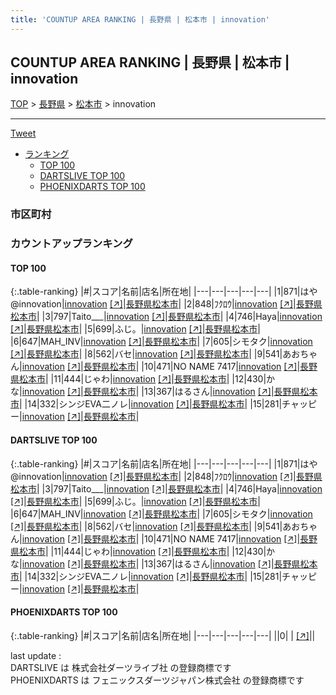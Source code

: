 ```yaml
---
title: 'COUNTUP AREA RANKING | 長野県 | 松本市 | innovation'
---
```

## COUNTUP AREA RANKING | 長野県 | 松本市 | innovation

[TOP](/darts/rank/) > [長野県](/darts/rank/長野県/) > [松本市](/darts/rank/長野県/松本市/) > innovation

___

<a href="https://twitter.com/share?ref_src=twsrc%5Etfw" data-text="COUNTUP AREA RANKING | 長野県松本市innovation" class="twitter-share-button" data-hashtags="DARTSLIVE,PHOENIXDARTS,darts,ダーツ" data-show-count="false">Tweet</a>

* [ランキング](#カウントアップランキング)
    * [TOP 100](#top-100)
    * [DARTSLIVE TOP 100](#dartslive-top-100)
    * [PHOENIXDARTS TOP 100](#phoenixdarts-top-100)

### 市区町村

<ul>

</ul>

### カウントアップランキング

#### TOP 100



{:.table-ranking}
|#|スコア|名前|店名|所在地|
|---|---|---|---|---|
|1|871|<span class="rank-name-dl">はや@innovation</span>|<a href="/darts/rank/shops/ae411d4662ae9c8df454cb89828a1cfe.html">innovation</a> <a href="https://search.dartslive.com/jp/shop/ae411d4662ae9c8df454cb89828a1cfe">[↗]</a>|<a href="/darts/rank/長野県/松本市">長野県松本市</a>|
|2|848|<span class="rank-name-dl">ﾌｸﾛｳ</span>|<a href="/darts/rank/shops/ae411d4662ae9c8df454cb89828a1cfe.html">innovation</a> <a href="https://search.dartslive.com/jp/shop/ae411d4662ae9c8df454cb89828a1cfe">[↗]</a>|<a href="/darts/rank/長野県/松本市">長野県松本市</a>|
|3|797|<span class="rank-name-dl">Taito___</span>|<a href="/darts/rank/shops/ae411d4662ae9c8df454cb89828a1cfe.html">innovation</a> <a href="https://search.dartslive.com/jp/shop/ae411d4662ae9c8df454cb89828a1cfe">[↗]</a>|<a href="/darts/rank/長野県/松本市">長野県松本市</a>|
|4|746|<span class="rank-name-dl">Haya</span>|<a href="/darts/rank/shops/ae411d4662ae9c8df454cb89828a1cfe.html">innovation</a> <a href="https://search.dartslive.com/jp/shop/ae411d4662ae9c8df454cb89828a1cfe">[↗]</a>|<a href="/darts/rank/長野県/松本市">長野県松本市</a>|
|5|699|<span class="rank-name-dl">ふじ。</span>|<a href="/darts/rank/shops/ae411d4662ae9c8df454cb89828a1cfe.html">innovation</a> <a href="https://search.dartslive.com/jp/shop/ae411d4662ae9c8df454cb89828a1cfe">[↗]</a>|<a href="/darts/rank/長野県/松本市">長野県松本市</a>|
|6|647|<span class="rank-name-dl">MAH_INV</span>|<a href="/darts/rank/shops/ae411d4662ae9c8df454cb89828a1cfe.html">innovation</a> <a href="https://search.dartslive.com/jp/shop/ae411d4662ae9c8df454cb89828a1cfe">[↗]</a>|<a href="/darts/rank/長野県/松本市">長野県松本市</a>|
|7|605|<span class="rank-name-dl">シモタク</span>|<a href="/darts/rank/shops/ae411d4662ae9c8df454cb89828a1cfe.html">innovation</a> <a href="https://search.dartslive.com/jp/shop/ae411d4662ae9c8df454cb89828a1cfe">[↗]</a>|<a href="/darts/rank/長野県/松本市">長野県松本市</a>|
|8|562|<span class="rank-name-dl">バセ</span>|<a href="/darts/rank/shops/ae411d4662ae9c8df454cb89828a1cfe.html">innovation</a> <a href="https://search.dartslive.com/jp/shop/ae411d4662ae9c8df454cb89828a1cfe">[↗]</a>|<a href="/darts/rank/長野県/松本市">長野県松本市</a>|
|9|541|<span class="rank-name-dl">あおちゃん</span>|<a href="/darts/rank/shops/ae411d4662ae9c8df454cb89828a1cfe.html">innovation</a> <a href="https://search.dartslive.com/jp/shop/ae411d4662ae9c8df454cb89828a1cfe">[↗]</a>|<a href="/darts/rank/長野県/松本市">長野県松本市</a>|
|10|471|<span class="rank-name-dl">NO NAME 7417</span>|<a href="/darts/rank/shops/ae411d4662ae9c8df454cb89828a1cfe.html">innovation</a> <a href="https://search.dartslive.com/jp/shop/ae411d4662ae9c8df454cb89828a1cfe">[↗]</a>|<a href="/darts/rank/長野県/松本市">長野県松本市</a>|
|11|444|<span class="rank-name-dl">じゃわ</span>|<a href="/darts/rank/shops/ae411d4662ae9c8df454cb89828a1cfe.html">innovation</a> <a href="https://search.dartslive.com/jp/shop/ae411d4662ae9c8df454cb89828a1cfe">[↗]</a>|<a href="/darts/rank/長野県/松本市">長野県松本市</a>|
|12|430|<span class="rank-name-dl">かな</span>|<a href="/darts/rank/shops/ae411d4662ae9c8df454cb89828a1cfe.html">innovation</a> <a href="https://search.dartslive.com/jp/shop/ae411d4662ae9c8df454cb89828a1cfe">[↗]</a>|<a href="/darts/rank/長野県/松本市">長野県松本市</a>|
|13|367|<span class="rank-name-dl">はるさん</span>|<a href="/darts/rank/shops/ae411d4662ae9c8df454cb89828a1cfe.html">innovation</a> <a href="https://search.dartslive.com/jp/shop/ae411d4662ae9c8df454cb89828a1cfe">[↗]</a>|<a href="/darts/rank/長野県/松本市">長野県松本市</a>|
|14|332|<span class="rank-name-dl">シンジEVA二ノレ</span>|<a href="/darts/rank/shops/ae411d4662ae9c8df454cb89828a1cfe.html">innovation</a> <a href="https://search.dartslive.com/jp/shop/ae411d4662ae9c8df454cb89828a1cfe">[↗]</a>|<a href="/darts/rank/長野県/松本市">長野県松本市</a>|
|15|281|<span class="rank-name-dl">チャッピー</span>|<a href="/darts/rank/shops/ae411d4662ae9c8df454cb89828a1cfe.html">innovation</a> <a href="https://search.dartslive.com/jp/shop/ae411d4662ae9c8df454cb89828a1cfe">[↗]</a>|<a href="/darts/rank/長野県/松本市">長野県松本市</a>|


#### DARTSLIVE TOP 100



{:.table-ranking}
|#|スコア|名前|店名|所在地|
|---|---|---|---|---|
|1|871|<span class="rank-name-dl">はや@innovation</span>|<a href="/darts/rank/shops/ae411d4662ae9c8df454cb89828a1cfe.html">innovation</a> <a href="https://search.dartslive.com/jp/shop/ae411d4662ae9c8df454cb89828a1cfe">[↗]</a>|<a href="/darts/rank/長野県/松本市">長野県松本市</a>|
|2|848|<span class="rank-name-dl">ﾌｸﾛｳ</span>|<a href="/darts/rank/shops/ae411d4662ae9c8df454cb89828a1cfe.html">innovation</a> <a href="https://search.dartslive.com/jp/shop/ae411d4662ae9c8df454cb89828a1cfe">[↗]</a>|<a href="/darts/rank/長野県/松本市">長野県松本市</a>|
|3|797|<span class="rank-name-dl">Taito___</span>|<a href="/darts/rank/shops/ae411d4662ae9c8df454cb89828a1cfe.html">innovation</a> <a href="https://search.dartslive.com/jp/shop/ae411d4662ae9c8df454cb89828a1cfe">[↗]</a>|<a href="/darts/rank/長野県/松本市">長野県松本市</a>|
|4|746|<span class="rank-name-dl">Haya</span>|<a href="/darts/rank/shops/ae411d4662ae9c8df454cb89828a1cfe.html">innovation</a> <a href="https://search.dartslive.com/jp/shop/ae411d4662ae9c8df454cb89828a1cfe">[↗]</a>|<a href="/darts/rank/長野県/松本市">長野県松本市</a>|
|5|699|<span class="rank-name-dl">ふじ。</span>|<a href="/darts/rank/shops/ae411d4662ae9c8df454cb89828a1cfe.html">innovation</a> <a href="https://search.dartslive.com/jp/shop/ae411d4662ae9c8df454cb89828a1cfe">[↗]</a>|<a href="/darts/rank/長野県/松本市">長野県松本市</a>|
|6|647|<span class="rank-name-dl">MAH_INV</span>|<a href="/darts/rank/shops/ae411d4662ae9c8df454cb89828a1cfe.html">innovation</a> <a href="https://search.dartslive.com/jp/shop/ae411d4662ae9c8df454cb89828a1cfe">[↗]</a>|<a href="/darts/rank/長野県/松本市">長野県松本市</a>|
|7|605|<span class="rank-name-dl">シモタク</span>|<a href="/darts/rank/shops/ae411d4662ae9c8df454cb89828a1cfe.html">innovation</a> <a href="https://search.dartslive.com/jp/shop/ae411d4662ae9c8df454cb89828a1cfe">[↗]</a>|<a href="/darts/rank/長野県/松本市">長野県松本市</a>|
|8|562|<span class="rank-name-dl">バセ</span>|<a href="/darts/rank/shops/ae411d4662ae9c8df454cb89828a1cfe.html">innovation</a> <a href="https://search.dartslive.com/jp/shop/ae411d4662ae9c8df454cb89828a1cfe">[↗]</a>|<a href="/darts/rank/長野県/松本市">長野県松本市</a>|
|9|541|<span class="rank-name-dl">あおちゃん</span>|<a href="/darts/rank/shops/ae411d4662ae9c8df454cb89828a1cfe.html">innovation</a> <a href="https://search.dartslive.com/jp/shop/ae411d4662ae9c8df454cb89828a1cfe">[↗]</a>|<a href="/darts/rank/長野県/松本市">長野県松本市</a>|
|10|471|<span class="rank-name-dl">NO NAME 7417</span>|<a href="/darts/rank/shops/ae411d4662ae9c8df454cb89828a1cfe.html">innovation</a> <a href="https://search.dartslive.com/jp/shop/ae411d4662ae9c8df454cb89828a1cfe">[↗]</a>|<a href="/darts/rank/長野県/松本市">長野県松本市</a>|
|11|444|<span class="rank-name-dl">じゃわ</span>|<a href="/darts/rank/shops/ae411d4662ae9c8df454cb89828a1cfe.html">innovation</a> <a href="https://search.dartslive.com/jp/shop/ae411d4662ae9c8df454cb89828a1cfe">[↗]</a>|<a href="/darts/rank/長野県/松本市">長野県松本市</a>|
|12|430|<span class="rank-name-dl">かな</span>|<a href="/darts/rank/shops/ae411d4662ae9c8df454cb89828a1cfe.html">innovation</a> <a href="https://search.dartslive.com/jp/shop/ae411d4662ae9c8df454cb89828a1cfe">[↗]</a>|<a href="/darts/rank/長野県/松本市">長野県松本市</a>|
|13|367|<span class="rank-name-dl">はるさん</span>|<a href="/darts/rank/shops/ae411d4662ae9c8df454cb89828a1cfe.html">innovation</a> <a href="https://search.dartslive.com/jp/shop/ae411d4662ae9c8df454cb89828a1cfe">[↗]</a>|<a href="/darts/rank/長野県/松本市">長野県松本市</a>|
|14|332|<span class="rank-name-dl">シンジEVA二ノレ</span>|<a href="/darts/rank/shops/ae411d4662ae9c8df454cb89828a1cfe.html">innovation</a> <a href="https://search.dartslive.com/jp/shop/ae411d4662ae9c8df454cb89828a1cfe">[↗]</a>|<a href="/darts/rank/長野県/松本市">長野県松本市</a>|
|15|281|<span class="rank-name-dl">チャッピー</span>|<a href="/darts/rank/shops/ae411d4662ae9c8df454cb89828a1cfe.html">innovation</a> <a href="https://search.dartslive.com/jp/shop/ae411d4662ae9c8df454cb89828a1cfe">[↗]</a>|<a href="/darts/rank/長野県/松本市">長野県松本市</a>|


#### PHOENIXDARTS TOP 100



{:.table-ranking}
|#|スコア|名前|店名|所在地|
|---|---|---|---|---|
||0|<span class="rank-name-dl"> </span>|<a href="/darts/rank/shops/.html"></a> <a href="">[↗]</a>|<a href="/darts/rank//"></a>|


<div class="footer border-top border-gray-light mt-5 pt-3 text-right text-gray">
    last update : <span style="font-weight: italic" id="foot_last_modified"></span><br />
    DARTSLIVE は 株式会社ダーツライブ社 の登録商標です<br />
    PHOENIXDARTS は フェニックスダーツジャパン株式会社 の登録商標です<br />
</div>

<script src="https://cdnjs.cloudflare.com/ajax/libs/jquery.tablesorter/2.31.3/js/jquery.tablesorter.min.js" integrity="sha512-qzgd5cYSZcosqpzpn7zF2ZId8f/8CHmFKZ8j7mU4OUXTNRd5g+ZHBPsgKEwoqxCtdQvExE5LprwwPAgoicguNg==" crossorigin="anonymous" referrerpolicy="no-referrer"></script>
<link rel="stylesheet" href="https://cdnjs.cloudflare.com/ajax/libs/jquery.tablesorter/2.31.3/css/theme.default.min.css" integrity="sha512-wghhOJkjQX0Lh3NSWvNKeZ0ZpNn+SPVXX1Qyc9OCaogADktxrBiBdKGDoqVUOyhStvMBmJQ8ZdMHiR3wuEq8+w==" crossorigin="anonymous" referrerpolicy="no-referrer" />
<script>
$(function() {
    $(".table-ranking").tablesorter({sortList:[[0, 0]]});
    $("#foot_last_modified").text(formatDate(new Date(document.lastModified), 'yyyy-MM-dd HH:mm:ss'));
});
</script>

<script async src="https://platform.twitter.com/widgets.js" charset="utf-8"></script>